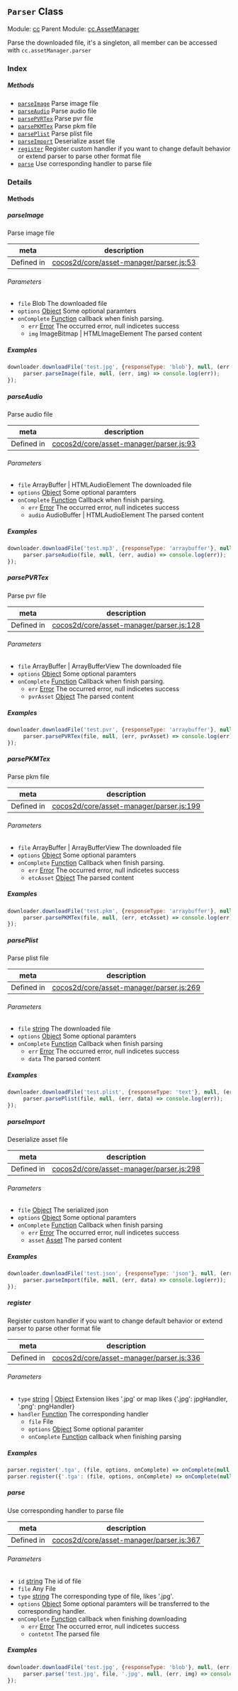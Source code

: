 ## `Parser` Class



Module: [cc](../modules/cc.md)
Parent Module: [cc.AssetManager](../modules/cc.AssetManager.md)


Parse the downloaded file, it's a singleton, all member can be accessed with `cc.assetManager.parser`



### Index



##### Methods

  - [`parseImage`](#parseimage) Parse image file
  - [`parseAudio`](#parseaudio) Parse audio file
  - [`parsePVRTex`](#parsepvrtex) Parse pvr file
  - [`parsePKMTex`](#parsepkmtex) Parse pkm file
  - [`parsePlist`](#parseplist) Parse plist file
  - [`parseImport`](#parseimport) Deserialize asset file
  - [`register`](#register) Register custom handler if you want to change default behavior or extend parser to parse other format file
  - [`parse`](#parse) Use corresponding handler to parse file



### Details




<!-- Method Block -->
#### Methods


##### parseImage

Parse image file

| meta | description |
|------|-------------|
| Defined in | [cocos2d/core/asset-manager/parser.js:53](https://github.com/cocos-creator/engine/blob/f495398f4307775f0f733162e3d128d81e063063/cocos2d/core/asset-manager/parser.js#L53) |

###### Parameters
- `file` Blob The downloaded file
- `options` <a href="https://developer.mozilla.org/en/JavaScript/Reference/Global_Objects/Object" class="crosslink external" target="_blank">Object</a> Some optional paramters
- `onComplete` <a href="https://developer.mozilla.org/en/JavaScript/Reference/Global_Objects/Function" class="crosslink external" target="_blank">Function</a> callback when finish parsing.
	- `err` <a href="https://developer.mozilla.org/en/JavaScript/Reference/Global_Objects/Error" class="crosslink external" target="_blank">Error</a> The occurred error, null indicetes success
	- `img` ImageBitmap &#124; HTMLImageElement The parsed content

##### Examples

```js
downloader.downloadFile('test.jpg', {responseType: 'blob'}, null, (err, file) => {
     parser.parseImage(file, null, (err, img) => console.log(err));
});
```

##### parseAudio

Parse audio file

| meta | description |
|------|-------------|
| Defined in | [cocos2d/core/asset-manager/parser.js:93](https://github.com/cocos-creator/engine/blob/f495398f4307775f0f733162e3d128d81e063063/cocos2d/core/asset-manager/parser.js#L93) |

###### Parameters
- `file` ArrayBuffer &#124; HTMLAudioElement The downloaded file
- `options` <a href="https://developer.mozilla.org/en/JavaScript/Reference/Global_Objects/Object" class="crosslink external" target="_blank">Object</a> Some optional paramters
- `onComplete` <a href="https://developer.mozilla.org/en/JavaScript/Reference/Global_Objects/Function" class="crosslink external" target="_blank">Function</a> Callback when finish parsing.
	- `err` <a href="https://developer.mozilla.org/en/JavaScript/Reference/Global_Objects/Error" class="crosslink external" target="_blank">Error</a> The occurred error, null indicetes success
	- `audio` AudioBuffer &#124; HTMLAudioElement The parsed content

##### Examples

```js
downloader.downloadFile('test.mp3', {responseType: 'arraybuffer'}, null, (err, file) => {
     parser.parseAudio(file, null, (err, audio) => console.log(err));
});
```

##### parsePVRTex

Parse pvr file

| meta | description |
|------|-------------|
| Defined in | [cocos2d/core/asset-manager/parser.js:128](https://github.com/cocos-creator/engine/blob/f495398f4307775f0f733162e3d128d81e063063/cocos2d/core/asset-manager/parser.js#L128) |

###### Parameters
- `file` ArrayBuffer &#124; ArrayBufferView The downloaded file
- `options` <a href="https://developer.mozilla.org/en/JavaScript/Reference/Global_Objects/Object" class="crosslink external" target="_blank">Object</a> Some optional paramters
- `onComplete` <a href="https://developer.mozilla.org/en/JavaScript/Reference/Global_Objects/Function" class="crosslink external" target="_blank">Function</a> Callback when finish parsing.
	- `err` <a href="https://developer.mozilla.org/en/JavaScript/Reference/Global_Objects/Error" class="crosslink external" target="_blank">Error</a> The occurred error, null indicetes success
	- `pvrAsset` <a href="https://developer.mozilla.org/en/JavaScript/Reference/Global_Objects/Object" class="crosslink external" target="_blank">Object</a> The parsed content

##### Examples

```js
downloader.downloadFile('test.pvr', {responseType: 'arraybuffer'}, null, (err, file) => {
     parser.parsePVRTex(file, null, (err, pvrAsset) => console.log(err));
});
```

##### parsePKMTex

Parse pkm file

| meta | description |
|------|-------------|
| Defined in | [cocos2d/core/asset-manager/parser.js:199](https://github.com/cocos-creator/engine/blob/f495398f4307775f0f733162e3d128d81e063063/cocos2d/core/asset-manager/parser.js#L199) |

###### Parameters
- `file` ArrayBuffer &#124; ArrayBufferView The downloaded file
- `options` <a href="https://developer.mozilla.org/en/JavaScript/Reference/Global_Objects/Object" class="crosslink external" target="_blank">Object</a> Some optional paramters
- `onComplete` <a href="https://developer.mozilla.org/en/JavaScript/Reference/Global_Objects/Function" class="crosslink external" target="_blank">Function</a> Callback when finish parsing.
	- `err` <a href="https://developer.mozilla.org/en/JavaScript/Reference/Global_Objects/Error" class="crosslink external" target="_blank">Error</a> The occurred error, null indicetes success
	- `etcAsset` <a href="https://developer.mozilla.org/en/JavaScript/Reference/Global_Objects/Object" class="crosslink external" target="_blank">Object</a> The parsed content

##### Examples

```js
downloader.downloadFile('test.pkm', {responseType: 'arraybuffer'}, null, (err, file) => {
     parser.parsePKMTex(file, null, (err, etcAsset) => console.log(err));
});
```

##### parsePlist

Parse plist file

| meta | description |
|------|-------------|
| Defined in | [cocos2d/core/asset-manager/parser.js:269](https://github.com/cocos-creator/engine/blob/f495398f4307775f0f733162e3d128d81e063063/cocos2d/core/asset-manager/parser.js#L269) |

###### Parameters
- `file` <a href="https://developer.mozilla.org/en/JavaScript/Reference/Global_Objects/String" class="crosslink external" target="_blank">string</a> The downloaded file
- `options` <a href="https://developer.mozilla.org/en/JavaScript/Reference/Global_Objects/Object" class="crosslink external" target="_blank">Object</a> Some optional paramters
- `onComplete` <a href="https://developer.mozilla.org/en/JavaScript/Reference/Global_Objects/Function" class="crosslink external" target="_blank">Function</a> Callback when finish parsing
	- `err` <a href="https://developer.mozilla.org/en/JavaScript/Reference/Global_Objects/Error" class="crosslink external" target="_blank">Error</a> The occurred error, null indicetes success
	- `data`  The parsed content

##### Examples

```js
downloader.downloadFile('test.plist', {responseType: 'text'}, null, (err, file) => {
     parser.parsePlist(file, null, (err, data) => console.log(err));
});
```

##### parseImport

Deserialize asset file

| meta | description |
|------|-------------|
| Defined in | [cocos2d/core/asset-manager/parser.js:298](https://github.com/cocos-creator/engine/blob/f495398f4307775f0f733162e3d128d81e063063/cocos2d/core/asset-manager/parser.js#L298) |

###### Parameters
- `file` <a href="https://developer.mozilla.org/en/JavaScript/Reference/Global_Objects/Object" class="crosslink external" target="_blank">Object</a> The serialized json
- `options` <a href="https://developer.mozilla.org/en/JavaScript/Reference/Global_Objects/Object" class="crosslink external" target="_blank">Object</a> Some optional paramters
- `onComplete` <a href="https://developer.mozilla.org/en/JavaScript/Reference/Global_Objects/Function" class="crosslink external" target="_blank">Function</a> Callback when finish parsing
	- `err` <a href="https://developer.mozilla.org/en/JavaScript/Reference/Global_Objects/Error" class="crosslink external" target="_blank">Error</a> The occurred error, null indicetes success
	- `asset` <a href="../classes/Asset.html" class="crosslink">Asset</a> The parsed content

##### Examples

```js
downloader.downloadFile('test.json', {responseType: 'json'}, null, (err, file) => {
     parser.parseImport(file, null, (err, data) => console.log(err));
});
```

##### register

Register custom handler if you want to change default behavior or extend parser to parse other format file

| meta | description |
|------|-------------|
| Defined in | [cocos2d/core/asset-manager/parser.js:336](https://github.com/cocos-creator/engine/blob/f495398f4307775f0f733162e3d128d81e063063/cocos2d/core/asset-manager/parser.js#L336) |

###### Parameters
- `type` <a href="https://developer.mozilla.org/en/JavaScript/Reference/Global_Objects/String" class="crosslink external" target="_blank">string</a> &#124; <a href="https://developer.mozilla.org/en/JavaScript/Reference/Global_Objects/Object" class="crosslink external" target="_blank">Object</a> Extension likes '.jpg' or map likes {'.jpg': jpgHandler, '.png': pngHandler}
- `handler` <a href="https://developer.mozilla.org/en/JavaScript/Reference/Global_Objects/Function" class="crosslink external" target="_blank">Function</a> The corresponding handler
	- `file`  File
	- `options` <a href="https://developer.mozilla.org/en/JavaScript/Reference/Global_Objects/Object" class="crosslink external" target="_blank">Object</a> Some optional paramter
	- `onComplete` <a href="https://developer.mozilla.org/en/JavaScript/Reference/Global_Objects/Function" class="crosslink external" target="_blank">Function</a> callback when finishing parsing

##### Examples

```js
parser.register('.tga', (file, options, onComplete) => onComplete(null, null));
parser.register({'.tga': (file, options, onComplete) => onComplete(null, null), '.ext': (file, options, onComplete) => onComplete(null, null)});
```

##### parse

Use corresponding handler to parse file

| meta | description |
|------|-------------|
| Defined in | [cocos2d/core/asset-manager/parser.js:367](https://github.com/cocos-creator/engine/blob/f495398f4307775f0f733162e3d128d81e063063/cocos2d/core/asset-manager/parser.js#L367) |

###### Parameters
- `id` <a href="https://developer.mozilla.org/en/JavaScript/Reference/Global_Objects/String" class="crosslink external" target="_blank">string</a> The id of file
- `file` Any File
- `type` <a href="https://developer.mozilla.org/en/JavaScript/Reference/Global_Objects/String" class="crosslink external" target="_blank">string</a> The corresponding type of file, likes '.jpg'.
- `options` <a href="https://developer.mozilla.org/en/JavaScript/Reference/Global_Objects/Object" class="crosslink external" target="_blank">Object</a> Some optional paramters will be transferred to the corresponding handler.
- `onComplete` <a href="https://developer.mozilla.org/en/JavaScript/Reference/Global_Objects/Function" class="crosslink external" target="_blank">Function</a> callback when finishing downloading
	- `err` <a href="https://developer.mozilla.org/en/JavaScript/Reference/Global_Objects/Error" class="crosslink external" target="_blank">Error</a> The occurred error, null indicetes success
	- `contetnt`  The parsed file

##### Examples

```js
downloader.downloadFile('test.jpg', {responseType: 'blob'}, null, (err, file) => {
     parser.parse('test.jpg', file, '.jpg', null, (err, img) => console.log(err));
});
```


